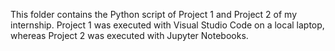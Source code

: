 This folder contains the Python script of Project 1 and Project 2 of my internship.
Project 1 was executed with Visual Studio Code on a local laptop, whereas Project 2 was executed with Jupyter Notebooks.
